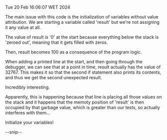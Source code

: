Tue 20 Feb 16:06:07 WET 2024

The main issue with this code is the initialization of variables without
value attribution. We are starting a variable called 'result' but we're not
assigning it any value at all.

The value of result is '0' at the start because everything below the stack is
'zeroed out', meaning that it gets filled with zeros.

Then, result becomes 100 as a consequence of the program logic.

When adding a printed line at the start, and then going through the debugger, we can see that at a point in time, result actually has the value of 32767. This makes it so that the second if statement also prints its contents, and thus we get the second unexpected result.

Incredibly interesting.

Apparently, this is happening because that line is placing all those values on
the stack and it happens that the memoty position of 'result' is then occupied by that garbage value, which is greater than our tests, so actually interferes with them...

Initialize your variables!

--snip--


